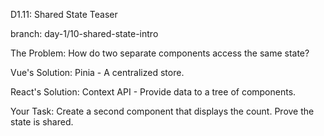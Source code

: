 D1.11: Shared State Teaser

branch: day-1/10-shared-state-intro

The Problem: How do two separate components access the same state?

Vue's Solution: Pinia - A centralized store.

React's Solution: Context API - Provide data to a tree of components.

Your Task: Create a second component that displays the count. Prove the state is shared.
